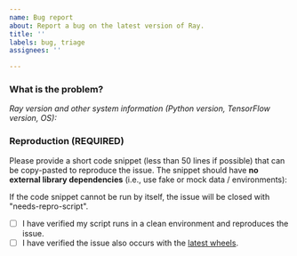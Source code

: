 ```yaml
---
name: Bug report
about: Report a bug on the latest version of Ray.
title: ''
labels: bug, triage
assignees: ''

---
```


<!--Please include [tune], [rllib], [autoscaler] etc. in the issue title if relevant-->

### What is the problem?

*Ray version and other system information (Python version, TensorFlow version, OS):*

### Reproduction (REQUIRED)
Please provide a short code snippet (less than 50 lines if possible) that can be copy-pasted to reproduce the issue. The snippet should have **no external library dependencies** (i.e., use fake or mock data / environments):

If the code snippet cannot be run by itself, the issue will be closed with "needs-repro-script".

- [ ] I have verified my script runs in a clean environment and reproduces the issue.
- [ ] I have verified the issue also occurs with the [latest wheels](https://docs.ray.io/en/master/installation.html).
